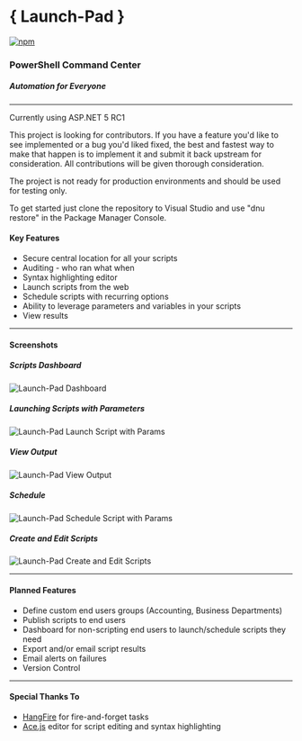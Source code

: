 # { Launch-Pad }
[![npm](https://img.shields.io/npm/l/express.svg)](https://github.com/michaelburns/LaunchPad/blob/master/LICENSE)

### PowerShell Command Center
##### Automation for Everyone
--------------

Currently using ASP.NET 5 RC1

This project is looking for contributors. If you have a feature you'd like to see implemented or a bug you'd liked fixed, the best and fastest way to make that happen is to implement it and submit it back upstream for consideration. All contributions will be given thorough consideration.

The project is not ready for production environments and should be used for testing only. 

To get started just clone the repository to Visual Studio and use "dnu restore" in the Package Manager Console.


#### Key Features
* Secure central location for all your scripts
* Auditing - who ran what when
* Syntax highlighting editor
* Launch scripts from the web
* Schedule scripts with recurring options
* Ability to leverage parameters and variables in your scripts
* View results

--------------
#### Screenshots

##### Scripts Dashboard

![Launch-Pad Dashboard](http://i.imgur.com/YhM1Q2U.png)

##### Launching Scripts with Parameters

![Launch-Pad Launch Script with Params](http://i.imgur.com/9GwPf3m.png)

##### View Output

![Launch-Pad View Output](http://i.imgur.com/xNLBn8E.png)

##### Schedule 

![Launch-Pad Schedule Script with Params](http://i.imgur.com/NcoVMzQ.png)


##### Create and Edit Scripts 

![Launch-Pad Create and Edit Scripts](http://i.imgur.com/fp2KRy4.png)

--------------


#### Planned Features
* Define custom end users groups (Accounting, Business Departments)
* Publish scripts to end users
* Dashboard for non-scripting end users to launch/schedule scripts they need
* Export and/or email script results
* Email alerts on failures
* Version Control

--------------


#### Special Thanks To
* [HangFire](http://hangfire.io/) for fire-and-forget tasks
* [Ace.js](https://ace.c9.io/) editor for script editing and syntax highlighting
